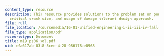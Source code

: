 ```yaml
---
content_type: resource
description: This resource provides solutions to the problem set on power density,
  critical crack size, and usage of damage tolerant design approach.
file: null
file_location: /coursemedia/16-01-unified-engineering-i-ii-iii-iv-fall-2005-spring-2006/e0a617ab03185cee4f28986178ce0968_m19_ps06_sol.pdf
file_type: application/pdf
resourcetype: Document
title: m19_ps06_sol.pdf
uid: e0a617ab-0318-5cee-4f28-986178ce0968
---
```

